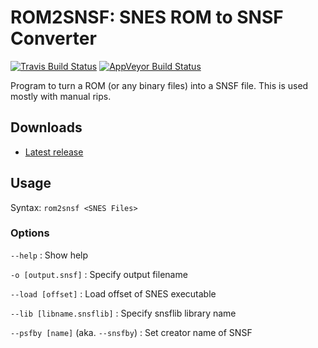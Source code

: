ROM2SNSF: SNES ROM to SNSF Converter
====================================
[![Travis Build Status](https://travis-ci.com/loveemu/rom2snsf.svg?branch=master)](https://travis-ci.com/loveemu/rom2snsf) [![AppVeyor Build Status](https://ci.appveyor.com/api/projects/status/hny4sxbralmkawpn/branch/master?svg=true)](https://ci.appveyor.com/project/loveemu/rom2snsf/branch/master)

Program to turn a ROM (or any binary files) into a SNSF file. This is used mostly with manual rips.

Downloads
---------

- [Latest release](https://github.com/loveemu/rom2snsf/releases/latest)

Usage
-----

Syntax: `rom2snsf <SNES Files>`

### Options ###

`--help`
  : Show help

`-o [output.snsf]`
  : Specify output filename

`--load [offset]`
  : Load offset of SNES executable

`--lib [libname.snsflib]`
  : Specify snsflib library name

`--psfby [name]` (aka. `--snsfby`)
  : Set creator name of SNSF
